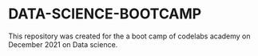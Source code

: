 # DATA-SCIENCE-BOOTCAMP
This repository was created for the a boot camp of codelabs academy on December 2021 on Data science.
